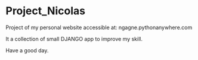 # Project_Nicolas


Project of my personal website accessible at:
ngagne.pythonanywhere.com

It a collection of small DJANGO app to improve my skill.

Have a good day.